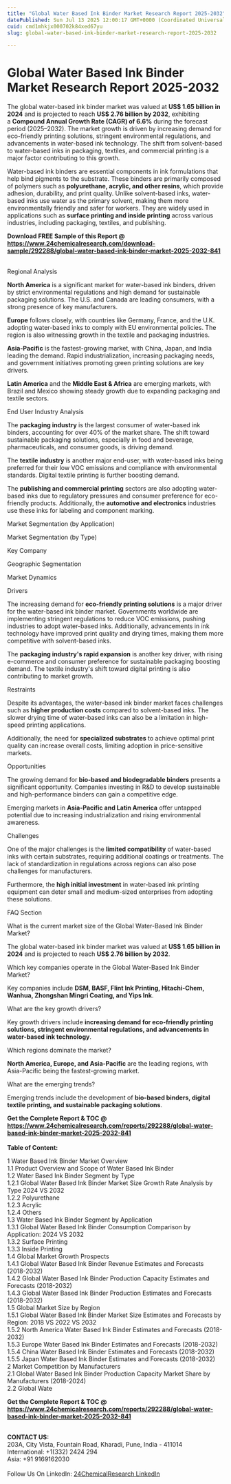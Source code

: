 ```yaml
---
title: "Global Water Based Ink Binder Market Research Report 2025-2032"
datePublished: Sun Jul 13 2025 12:00:17 GMT+0000 (Coordinated Universal Time)
cuid: cmd1mhkjx000702k84xed67yu
slug: global-water-based-ink-binder-market-research-report-2025-2032

---
```


# Global Water Based Ink Binder Market Research Report 2025-2032

<p>The global water-based ink binder market was valued at <strong>US$ 1.65 billion in 2024</strong> and is projected to reach <strong>US$ 2.76 billion by 2032</strong>, exhibiting a <strong>Compound Annual Growth Rate (CAGR) of 6.6%</strong> during the forecast period (2025–2032). The market growth is driven by increasing demand for eco-friendly printing solutions, stringent environmental regulations, and advancements in water-based ink technology. The shift from solvent-based to water-based inks in packaging, textiles, and commercial printing is a major factor contributing to this growth.</p><p>
</p><p>Water-based ink binders are essential components in ink formulations that help bind pigments to the substrate. These binders are primarily composed of polymers such as <strong>polyurethane, acrylic, and other resins</strong>, which provide adhesion, durability, and print quality. Unlike solvent-based inks, water-based inks use water as the primary solvent, making them more environmentally friendly and safer for workers. They are widely used in applications such as <strong>surface printing and inside printing</strong> across various industries, including packaging, textiles, and publishing.</p><div><b>Download FREE Sample of this Report @ 
            <a href="https://www.24chemicalresearch.com/download-sample/292288/global-water-based-ink-binder-market-2025-2032-841">
            https://www.24chemicalresearch.com/download-sample/292288/global-water-based-ink-binder-market-2025-2032-841</a></b></div><br><p>
Regional Analysis</p><p>
</p><p><strong>North America</strong> is a significant market for water-based ink binders, driven by strict environmental regulations and high demand for sustainable packaging solutions. The U.S. and Canada are leading consumers, with a strong presence of key manufacturers.</p><p>
</p><p><strong>Europe</strong> follows closely, with countries like Germany, France, and the U.K. adopting water-based inks to comply with EU environmental policies. The region is also witnessing growth in the textile and packaging industries.</p><p>
</p><p><strong>Asia-Pacific</strong> is the fastest-growing market, with China, Japan, and India leading the demand. Rapid industrialization, increasing packaging needs, and government initiatives promoting green printing solutions are key drivers.</p><p>
</p><p><strong>Latin America</strong> and the <strong>Middle East &amp; Africa</strong> are emerging markets, with Brazil and Mexico showing steady growth due to expanding packaging and textile sectors.</p><p>
End User Industry Analysis</p><p>
</p><p>The <strong>packaging industry</strong> is the largest consumer of water-based ink binders, accounting for over 40% of the market share. The shift toward sustainable packaging solutions, especially in food and beverage, pharmaceuticals, and consumer goods, is driving demand.</p><p>
</p><p>The <strong>textile industry</strong> is another major end-user, with water-based inks being preferred for their low VOC emissions and compliance with environmental standards. Digital textile printing is further boosting demand.</p><p>
</p><p>The <strong>publishing and commercial printing</strong> sectors are also adopting water-based inks due to regulatory pressures and consumer preference for eco-friendly products. Additionally, the <strong>automotive and electronics</strong> industries use these inks for labeling and component marking.</p><p>
Market Segmentation (by Application)</p><p>
</p><p>
Market Segmentation (by Type)</p><p>
</p><p>
Key Company</p><p>
</p><p>
Geographic Segmentation</p><p>
</p><p>
Market Dynamics</p><p>
Drivers</p><p>
</p><p>The increasing demand for <strong>eco-friendly printing solutions</strong> is a major driver for the water-based ink binder market. Governments worldwide are implementing stringent regulations to reduce VOC emissions, pushing industries to adopt water-based inks. Additionally, advancements in ink technology have improved print quality and drying times, making them more competitive with solvent-based inks.</p><p>
</p><p>The <strong>packaging industry's rapid expansion</strong> is another key driver, with rising e-commerce and consumer preference for sustainable packaging boosting demand. The textile industry's shift toward digital printing is also contributing to market growth.</p><p>
Restraints</p><p>
</p><p>Despite its advantages, the water-based ink binder market faces challenges such as <strong>higher production costs</strong> compared to solvent-based inks. The slower drying time of water-based inks can also be a limitation in high-speed printing applications.</p><p>
</p><p>Additionally, the need for <strong>specialized substrates</strong> to achieve optimal print quality can increase overall costs, limiting adoption in price-sensitive markets.</p><p>
Opportunities</p><p>
</p><p>The growing demand for <strong>bio-based and biodegradable binders</strong> presents a significant opportunity. Companies investing in R&amp;D to develop sustainable and high-performance binders can gain a competitive edge.</p><p>
</p><p>Emerging markets in <strong>Asia-Pacific and Latin America</strong> offer untapped potential due to increasing industrialization and rising environmental awareness.</p><p>
Challenges</p><p>
</p><p>One of the major challenges is the <strong>limited compatibility</strong> of water-based inks with certain substrates, requiring additional coatings or treatments. The lack of standardization in regulations across regions can also pose challenges for manufacturers.</p><p>
</p><p>Furthermore, the <strong>high initial investment</strong> in water-based ink printing equipment can deter small and medium-sized enterprises from adopting these solutions.</p><p>
FAQ Section</p><p>
What is the current market size of the Global Water-Based Ink Binder Market?</p><p>
</p><p>The global water-based ink binder market was valued at <strong>US$ 1.65 billion in 2024</strong> and is projected to reach <strong>US$ 2.76 billion by 2032</strong>.</p><p>
Which key companies operate in the Global Water-Based Ink Binder Market?</p><p>
</p><p>Key companies include <strong>DSM, BASF, Flint Ink Printing, Hitachi-Chem, Wanhua, Zhongshan Mingri Coating, and Yips Ink</strong>.</p><p>
What are the key growth drivers?</p><p>
</p><p>Key growth drivers include <strong>increasing demand for eco-friendly printing solutions, stringent environmental regulations, and advancements in water-based ink technology</strong>.</p><p>
Which regions dominate the market?</p><p>
</p><p><strong>North America, Europe, and Asia-Pacific</strong> are the leading regions, with Asia-Pacific being the fastest-growing market.</p><p>
What are the emerging trends?</p><p>
</p><p>Emerging trends include the development of <strong>bio-based binders, digital textile printing, and sustainable packaging solutions</strong>.</p>

<div><b>Get the Complete Report & TOC @ 
            <a href="https://www.24chemicalresearch.com/reports/292288/global-water-based-ink-binder-market-2025-2032-841">
            https://www.24chemicalresearch.com/reports/292288/global-water-based-ink-binder-market-2025-2032-841</a></b></div><br>
            <b>Table of Content:</b><p>1 Water Based Ink Binder Market Overview<br />
    1.1 Product Overview and Scope of Water Based Ink Binder<br />
    1.2 Water Based Ink Binder Segment by Type<br />
        1.2.1 Global Water Based Ink Binder Market Size Growth Rate Analysis by Type 2024 VS 2032<br />
        1.2.2 Polyurethane<br />
        1.2.3 Acrylic<br />
        1.2.4 Others<br />
    1.3 Water Based Ink Binder Segment by Application<br />
        1.3.1 Global Water Based Ink Binder Consumption Comparison by Application: 2024 VS 2032<br />
        1.3.2 Surface Printing<br />
        1.3.3 Inside Printing<br />
    1.4 Global Market Growth Prospects<br />
        1.4.1 Global Water Based Ink Binder Revenue Estimates and Forecasts (2018-2032)<br />
        1.4.2 Global Water Based Ink Binder Production Capacity Estimates and Forecasts (2018-2032)<br />
        1.4.3 Global Water Based Ink Binder Production Estimates and Forecasts (2018-2032)<br />
    1.5 Global Market Size by Region<br />
        1.5.1 Global Water Based Ink Binder Market Size Estimates and Forecasts by Region: 2018 VS 2022 VS 2032<br />
        1.5.2 North America Water Based Ink Binder Estimates and Forecasts (2018-2032)<br />
        1.5.3 Europe Water Based Ink Binder Estimates and Forecasts (2018-2032)<br />
        1.5.4 China Water Based Ink Binder Estimates and Forecasts (2018-2032)<br />
        1.5.5 Japan Water Based Ink Binder Estimates and Forecasts (2018-2032)<br />
2 Market Competition by Manufacturers<br />
    2.1 Global Water Based Ink Binder Production Capacity Market Share by Manufacturers (2018-2024)<br />
    2.2 Global Wate</p>

<div><b>Get the Complete Report & TOC @ 
            <a href="https://www.24chemicalresearch.com/reports/292288/global-water-based-ink-binder-market-2025-2032-841">
            https://www.24chemicalresearch.com/reports/292288/global-water-based-ink-binder-market-2025-2032-841</a></b></div><br>

<b>CONTACT US:</b><br>
            203A, City Vista, Fountain Road, Kharadi, Pune, India - 411014<br>
            International: +1(332) 2424 294<br>
            Asia: +91 9169162030 <br><br>
            Follow Us On LinkedIn: <a href="https://www.linkedin.com/company/24chemicalresearch/">24ChemicalResearch LinkedIn</a>